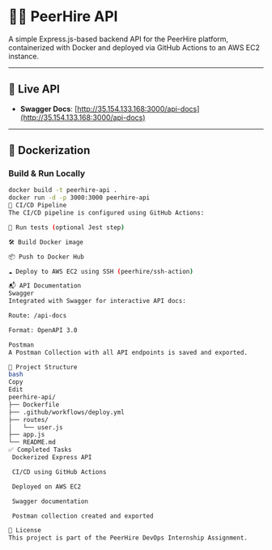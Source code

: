 # 👨‍💼 PeerHire API

A simple Express.js-based backend API for the PeerHire platform, containerized with Docker and deployed via GitHub Actions to an AWS EC2 instance.

---

## 🚀 Live API

- **Swagger Docs**: [http://35.154.133.168:3000/api-docs](http://35.154.133.168:3000/api-docs)

---

## 🐳 Dockerization

### Build & Run Locally

```bash
docker build -t peerhire-api .
docker run -d -p 3000:3000 peerhire-api
🔁 CI/CD Pipeline
The CI/CD pipeline is configured using GitHub Actions:

🧪 Run tests (optional Jest step)

🛠️ Build Docker image

📦 Push to Docker Hub

☁️ Deploy to AWS EC2 using SSH (peerhire/ssh-action)

📬 API Documentation
Swagger
Integrated with Swagger for interactive API docs:

Route: /api-docs

Format: OpenAPI 3.0

Postman
A Postman Collection with all API endpoints is saved and exported.

📁 Project Structure
bash
Copy
Edit
peerhire-api/
├── Dockerfile
├── .github/workflows/deploy.yml
├── routes/
│   └── user.js
├── app.js
└── README.md
✅ Completed Tasks
 Dockerized Express API

 CI/CD using GitHub Actions

 Deployed on AWS EC2

 Swagger documentation

 Postman collection created and exported

📝 License
This project is part of the PeerHire DevOps Internship Assignment.


